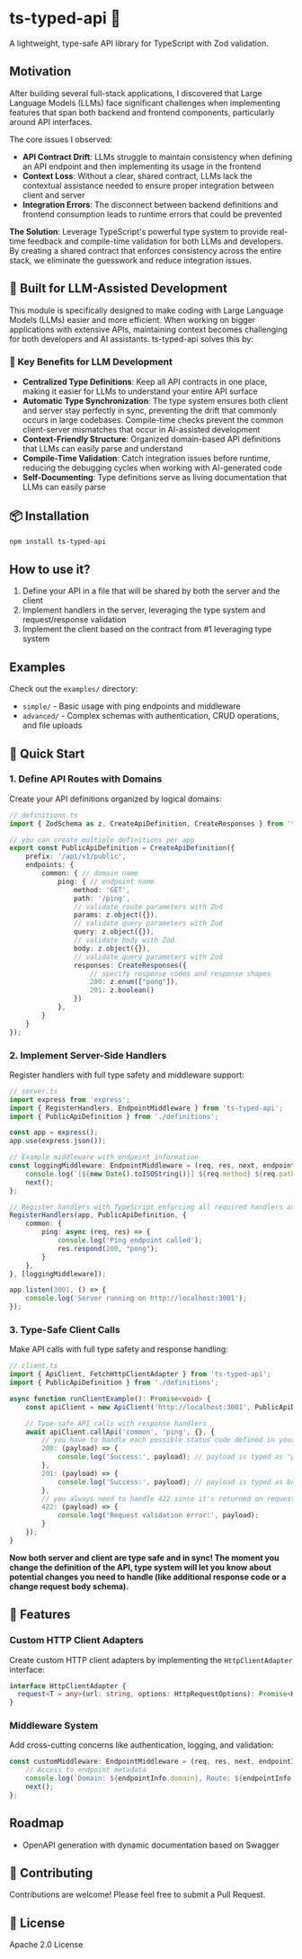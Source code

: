 # ts-typed-api 🚀

A lightweight, type-safe API library for TypeScript with Zod validation.

## Motivation

After building several full-stack applications, I discovered that Large Language Models (LLMs) face significant challenges when implementing features that span both backend and frontend components, particularly around API interfaces.

The core issues I observed:
- **API Contract Drift**: LLMs struggle to maintain consistency when defining an API endpoint and then implementing its usage in the frontend
- **Context Loss**: Without a clear, shared contract, LLMs lack the contextual assistance needed to ensure proper integration between client and server
- **Integration Errors**: The disconnect between backend definitions and frontend consumption leads to runtime errors that could be prevented

**The Solution**: Leverage TypeScript's powerful type system to provide real-time feedback and compile-time validation for both LLMs and developers. By creating a shared contract that enforces consistency across the entire stack, we eliminate the guesswork and reduce integration issues.

## 🤖 Built for LLM-Assisted Development

This module is specifically designed to make coding with Large Language Models (LLMs) easier and more efficient. When working on bigger applications with extensive APIs, maintaining context becomes challenging for both developers and AI assistants. ts-typed-api solves this by:

### 🔑 Key Benefits for LLM Development
- **Centralized Type Definitions**: Keep all API contracts in one place, making it easier for LLMs to understand your entire API surface
- **Automatic Type Synchronization**: The type system ensures both client and server stay perfectly in sync, preventing the drift that commonly occurs in large codebases. Compile-time checks prevent the common client-server mismatches that occur in AI-assisted development
- **Context-Friendly Structure**: Organized domain-based API definitions that LLMs can easily parse and understand
- **Compile-Time Validation**: Catch integration issues before runtime, reducing the debugging cycles when working with AI-generated code
- **Self-Documenting**: Type definitions serve as living documentation that LLMs can easily parse

## 📦 Installation

```bash
npm install ts-typed-api
```


## How to use it?
1. Define your API in a file that will be shared by both the server and the client
2. Implement handlers in the server, leveraging the type system and request/response validation
3. Implement the client based on the contract from #1 leveraging type system


## Examples

Check out the `examples/` directory:
- `simple/` - Basic usage with ping endpoints and middleware
- `advanced/` - Complex schemas with authentication, CRUD operations, and file uploads

## 🚀 Quick Start

### 1. Define API Routes with Domains

Create your API definitions organized by logical domains:

```typescript
// definitions.ts
import { ZodSchema as z, CreateApiDefinition, CreateResponses } from 'ts-typed-api';

// you can create multiple definitions per app
export const PublicApiDefinition = CreateApiDefinition({
    prefix: '/api/v1/public',
    endpoints: {
        common: { // domain name
            ping: { // endpoint name
                method: 'GET',
                path: '/ping',
                // validate route parameters with Zod
                params: z.object({}),
                // validate query parameters with Zod
                query: z.object({}), 
                // validate body with Zod
                body: z.object({}),
                // validate query parameters with Zod
                responses: CreateResponses({
                    // specify response codes and response shapes
                    200: z.enum(["pong"]),
                    201: z.boolean()
                })
            },
        }
    }
});
```

### 2. Implement Server-Side Handlers

Register handlers with full type safety and middleware support:

```typescript
// server.ts
import express from 'express';
import { RegisterHandlers, EndpointMiddleware } from 'ts-typed-api';
import { PublicApiDefinition } from './definitions';

const app = express();
app.use(express.json());

// Example middleware with endpoint information
const loggingMiddleware: EndpointMiddleware = (req, res, next, endpointInfo) => {
    console.log(`[${new Date().toISOString()}] ${req.method} ${req.path} - Endpoint: ${endpointInfo.domain}.${endpointInfo.routeKey}`);
    next();
};

// Register handlers with TypeScript enforcing all required handlers are present
RegisterHandlers(app, PublicApiDefinition, {
    common: {
        ping: async (req, res) => {
            console.log('Ping endpoint called');
            res.respond(200, "pong");
        }
    },
}, [loggingMiddleware]);

app.listen(3001, () => {
    console.log('Server running on http://localhost:3001');
});
```

### 3. Type-Safe Client Calls

Make API calls with full type safety and response handling:

```typescript
// client.ts
import { ApiClient, FetchHttpClientAdapter } from 'ts-typed-api';
import { PublicApiDefinition } from './definitions';

async function runClientExample(): Promise<void> {
    const apiClient = new ApiClient('http://localhost:3001', PublicApiDefinition);

    // Type-safe API calls with response handlers
    await apiClient.callApi('common', 'ping', {}, {
        // you have to handle each possible status code defined in your contract
        200: (payload) => {
            console.log('Success:', payload); // payload is typed as "pong"
        },
        201: (payload) => {
            console.log('Success:', payload); // payload is typed as boolean
        },
        // you always need to handle 422 since it's returned on request validation
        422: (payload) => {
            console.log('Request validation error:', payload);
        }
    });
}
```

**Now both server and client are type safe and in sync! The moment you change the definition of the API, type system will let you know about potential changes you need to handle (like additional response code or a change request body schema).**

## 🌟 Features

### Custom HTTP Client Adapters

Create custom HTTP client adapters by implementing the `HttpClientAdapter` interface:

```typescript
interface HttpClientAdapter {
  request<T = any>(url: string, options: HttpRequestOptions): Promise<HttpResponse<T>>;
}
```

### Middleware System

Add cross-cutting concerns like authentication, logging, and validation:

```typescript
const customMiddleware: EndpointMiddleware = (req, res, next, endpointInfo) => {
    // Access to endpoint metadata
    console.log(`Domain: ${endpointInfo.domain}, Route: ${endpointInfo.routeKey}`);
    next();
};
```

## Roadmap

- OpenAPI generation with dynamic documentation based on Swagger

## 🤝 Contributing

Contributions are welcome! Please feel free to submit a Pull Request.

## 📄 License

Apache 2.0 License
